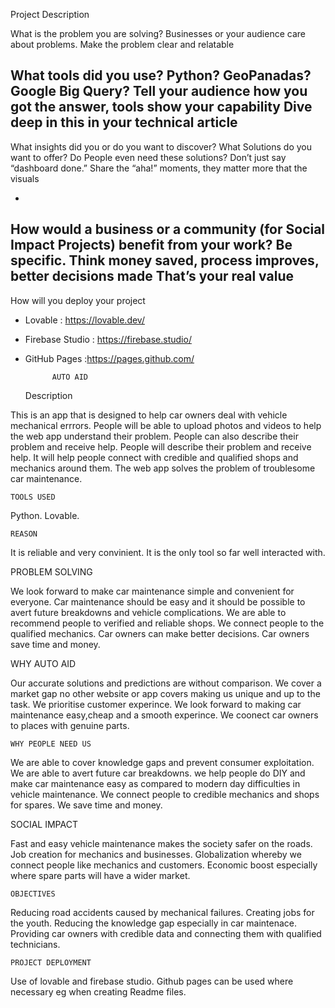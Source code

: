 Project Description



What is the problem you are solving?
Businesses or your audience care about problems. Make the problem clear and relatable


What tools did you use?
Python? GeoPanadas? Google Big Query?
Tell your audience how you got the answer,  tools show your capability
Dive deep in this in your technical  article
- 

What insights did you or do you want to discover? What Solutions do you want to offer? Do People even need these solutions?
Don’t just say “dashboard done.”
Share the “aha!” moments, they matter more that the visuals

-


How would a business or a community (for Social Impact Projects) benefit from your work?
Be specific. Think money saved, process improves, better decisions made
That’s your real value
-

How will you deploy your project
- Lovable : https://lovable.dev/
- Firebase Studio : https://firebase.studio/
- GitHub Pages :https://pages.github.com/


            AUTO AID
   Description
  
This is an app that is designed to help car owners deal with vehicle mechanical errrors.
People will be able to upload photos and videos to help the web app understand their problem.
People can also describe their problem and receive help.
People will describe their problem and receive help.
It will help people connect with credible and qualified shops and mechanics around them.
The web app solves the problem of troublesome car maintenance.

    TOOLS USED
    
Python.
Lovable.

    REASON
    
It is reliable and very convinient.
It is the only tool so far well interacted with.

   PROBLEM SOLVING
   
We look forward to make car maintenance simple and convenient for everyone.
Car maintenance should be easy and it should be possible to avert future breakdowns and vehicle complications.
We are able to recommend people to verified and reliable shops.
We connect people to the qualified mechanics.
Car owners can make better decisions.
Car owners save time and money.

   WHY AUTO AID
   
Our accurate solutions and predictions are without comparison.
We cover a market gap no other website or app covers making us unique and up to the task.
We prioritise customer experince.
We look forward to making car maintenance easy,cheap and a smooth experince.
We coonect car owners to places with genuine parts.

    WHY PEOPLE NEED US
    
We are able to cover knowledge gaps and prevent consumer exploitation.
We are able to avert future car breakdowns.
we help people do DIY and make car maintenance easy as compared to modern day difficulties in vehicle maintenance.
We connect people to credible mechanics and shops for spares.
We save time and money.

   SOCIAL IMPACT
   
Fast and easy vehicle maintenance makes the society safer on the roads.
Job creation for mechanics and businesses.
Globalization whereby we connect people like mechanics and customers.
Economic boost especially where spare parts will have a wider market. 

    OBJECTIVES
    
Reducing road accidents caused by mechanical failures.
Creating jobs for the youth.
Reducing the knowledge gap especially in car maintenace.
Providing car owners with credible data and connecting them with qualified technicians.

    PROJECT DEPLOYMENT
    
Use of lovable and firebase studio.
Github pages can be used where necessary eg when creating Readme files.
